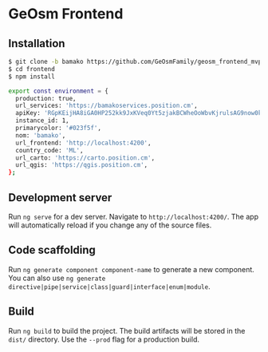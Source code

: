 # GeOsm Frontend

## Installation

```sh
$ git clone -b bamako https://github.com/GeOsmFamily/geosm_frontend_mvp.git frontend
$ cd frontend
$ npm install
```

```sh
export const environment = {
  production: true,
  url_services: 'https://bamakoservices.position.cm',
  apiKey: 'RGpKEijHA8iGA0HP252kk9JxKVeq0Yt5zjakBCWheOoWbvKjrulsAG9now0kWh46',
  instance_id: 1,
  primarycolor: '#023f5f',
  nom: 'bamako',
  url_frontend: 'http://localhost:4200',
  country_code: 'ML',
  url_carto: 'https://carto.position.cm',
  url_qgis: 'https://qgis.position.cm',
};
```

## Development server

Run `ng serve` for a dev server. Navigate to `http://localhost:4200/`. The app will automatically reload if you change any of the source files.

## Code scaffolding

Run `ng generate component component-name` to generate a new component. You can also use `ng generate directive|pipe|service|class|guard|interface|enum|module`.

## Build

Run `ng build` to build the project. The build artifacts will be stored in the `dist/` directory. Use the `--prod` flag for a production build.
